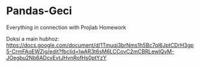 # Pandas-Geci
Everything in connection with Projlab Homework

Doksi a main hubhoz:
https://docs.google.com/document/d/1Tmuqj3brNms1h5Bc7ql6JptCDrH3gp5-CrmFAoEWZjg/edit?fbclid=IwAR3t6sM6LCCovC2mCBRLewIQyM-JOegbu2Nb6ADcvEvtJHvnRofHs0ptYzY
